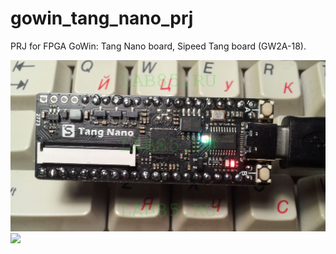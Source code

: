 # gowin_tang_nano_prj
PRJ for FPGA GoWin: Tang Nano board, Sipeed Tang board (GW2A-18).

<img src="./foto/fpga_gowin_tang_nano_board_small.jpg" width="900">

<img src="./LCD_tester/foto/lcd_test_ok.gif" width="900">
